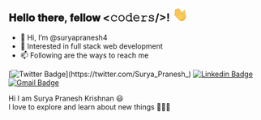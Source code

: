 <h2> 𝐇𝐞𝐥𝐥𝐨 𝐭𝐡𝐞𝐫𝐞, 𝐟𝐞𝐥𝐥𝐨𝐰 <𝚌𝚘𝚍𝚎𝚛𝚜/>! <img src="https://raw.githubusercontent.com/ABSphreak/ABSphreak/master/gifs/Hi.gif" width="30px"></h2>


- 👋 Hi, I’m @suryapranesh4
- 👀 Interested in full stack web development
- 📫 Following are the ways to reach me 

[![Twitter Badge](https://img.shields.io/badge/-@Surya_Pranesh_-1ca0f1?style=flat-square&labelColor=1ca0f1&logo=twitter&logoColor=white&link=https://twitter.com/Surya_Pranesh_)](https://twitter.com/Surya_Pranesh_) 
[![Linkedin Badge](https://img.shields.io/badge/-suryapranesh-blue?style=flat-square&logo=Linkedin&logoColor=white&link=https://www.linkedin.com/in/surya-pranesh/)](https://www.linkedin.com/in/surya-pranesh/)
[![Gmail Badge](https://img.shields.io/badge/-surya4p133@gmail.com-c14438?style=flat-square&logo=Gmail&logoColor=white&link=mailto:surya4p133@gmail.com)](mailto:surya4p133@gmail.com)

<!---
suryapranesh4/suryapranesh4 is a ✨ special ✨ repository because its `README.md` (this file) appears on your GitHub profile.
You can click the Preview link to take a look at your changes.
--->

Hi I am Surya Pranesh Krishnan 😃 <br/>
I love to explore and learn about new things 👨🏻‍💻
